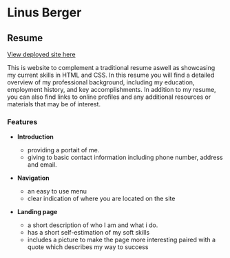 # Linus Berger

## Resume


[View deployed site here](https://linber93.github.io/CIPP1/)

This is website to complement a traditional resume aswell as showcasing my current skills in HTML and CSS. In this resume you will find a detailed overview of my professional background, including my education, employment history, and key accomplishments.
In addition to my resume, you can also find links to online profiles and any additional resources or materials that may be of interest.


### Features

- __Introduction__
    - providing a portait of me.
    - giving to basic contact information including phone number, address and email.

- __Navigation__
    - an easy to use menu
    - clear indication of where you are located on the site

- __Landing page__
    - a short description of who I am and what i do.
    - has a short self-estimation of my soft skills
    - includes a picture to make the page more interesting paired with a quote which describes my way to success


    


